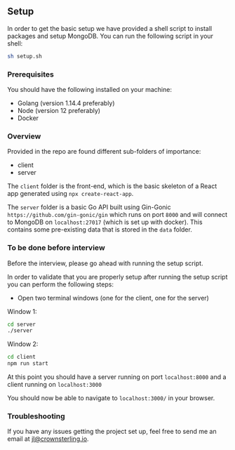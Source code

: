 ## Setup

In order to get the basic setup we have provided a shell script to install packages and setup MongoDB. You can run the following script in your shell:

```sh
sh setup.sh
```

### Prerequisites

You should have the following installed on your machine:

- Golang (version 1.14.4 preferably)
- Node (version 12 preferably)
- Docker

### Overview

Provided in the repo are found different sub-folders of importance:

- client
- server


The `client` folder is the front-end, which is the basic skeleton of a React app generated using `npx create-react-app`.

The `server` folder is a basic Go API built using Gin-Gonic `https://github.com/gin-gonic/gin`  which runs on port `8000` and will connect to MongoDB on `localhost:27017` (which is set up with docker). This contains some pre-existing data that is stored in the `data` folder.

### To be done before interview

Before the interview, please go ahead with running the setup script.

In order to validate that you are properly setup after running the setup script you can perform the following steps:

- Open two terminal windows (one for the client, one for the server)

Window 1:
```sh
cd server
./server
```

Window 2:
```sh
cd client
npm run start
```

At this point you should have a server running on port `localhost:8000` and a client running on `localhost:3000`

You should now be able to navigate to `localhost:3000/` in your browser.


### Troubleshooting

If you have any issues getting the project set up, feel free to send me an email at <jl@crownsterling.io>.
